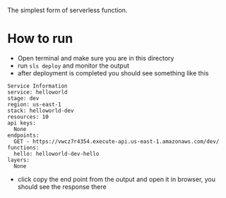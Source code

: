 The simplest form of serverless function.

# How to run

- Open terminal and make sure you are in this directory
- run `sls deploy` and monitor the output
- after deployment is completed you should see something like this

```
Service Information
service: helloworld
stage: dev
region: us-east-1
stack: helloworld-dev
resources: 10
api keys:
  None
endpoints:
  GET - https://vwcz7r4354.execute-api.us-east-1.amazonaws.com/dev/
functions:
  hello: helloworld-dev-hello
layers:
  None
```
- click copy the end point from the output and open it in browser, you should see the response there

